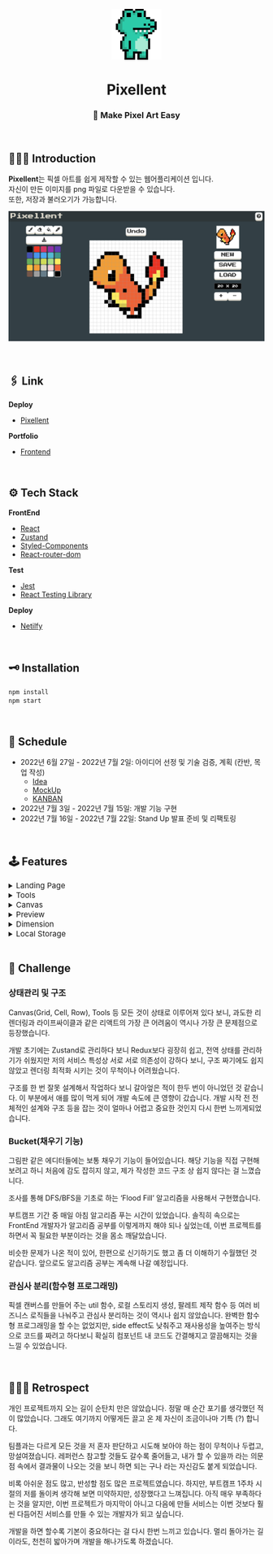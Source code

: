 <p align="center">
  <img src="public/logo192.png" alt="logo" width="100"/> 
  <h1 align="center">Pixellent</h1>
</p>
<p align="center">
  <h3 align="center">
    🎨  Make Pixel Art Easy
  </h3>
</p>

<br>

## 💁🏻‍♂️ Introduction

**Pixellent**는 픽셀 아트를 쉽게 제작할 수 있는 웹어플리케이션 입니다. <br>
자신이 만든 이미지를 png 파일로 다운받을 수 있습니다. <br>
또한, 저장과 불러오기가 가능합니다.

<p align="center">
  <img width="600" src="src/assets/EditorPage.png">
</p>

<br>

## 🖇 Link

**Deploy**

- [Pixellent](https://www.pixellent.site/)

**Portfolio**

- [Frontend](https://github.com/Ravender91/Pixellent)

<br>

## ⚙️ Tech Stack

**FrontEnd**

- [React](https://facebook.github.io/react/)
- [Zustand](https://zustand-demo.pmnd.rs/)
- [Styled-Components](https://styled-components.com/)
- [React-router-dom](https://reactrouter.com/)

**Test**

- [Jest](https://jestjs.io/)
- [React Testing Library](https://testing-library.com/)

**Deploy**

- [Netilfy](https://www.netlify.com/)

<br>

## 🗝 Installation

```bash
npm install
npm start
```

<br>

## 📆 Schedule

- 2022년 6월 27일 - 2022년 7월 2일: 아이디어 선정 및 기술 검증, 계획 (칸반, 목업 작성)
  - [Idea](https://www.notion.so/Idea-f82783994eb343d0a74d3e8a8ea8d5c6)
  - [MockUp](https://www.notion.so/Mockup-8c3a4108a5a745da8a5f3e11482de2a8)
  - [KANBAN](https://www.notion.so/1d76579d574f4cd79a807cdb845d235e?v=b7e8fa10381d48f79d5a1a480402af51)
- 2022년 7월 3일 - 2022년 7월 15일: 개발 기능 구현
- 2022년 7월 16일 - 2022년 7월 22일: Stand Up 발표 준비 및 리팩토링

<br>

## 🕹 Features

<details>
<summary><span style="font-size:15px">Landing Page</span></summary>
<div markdown="1">

![LandingPage](/src/assets/LandingPage.png)

- START 버튼을 누르면 editor 페이지로 이동합니다.
</div>
</details>

<details>
<summary><span style="font-size:15px">Tools</span></summary>
<div markdown="1">

![Tools](/src/assets/Tools.png)

- Brush: react color 라이브러리 사용, 해당 버튼 누르면 색을 고를 수 있는 창이 등장. Drag 가능 (단축키: Q)
- Eraser: 작업물 지우기, Drag 가능 (단축키: W)
- Bucket: 채우기 기능 (단축키: E)
- Eyedropper: 색 추출 기능 (단축키: R)
- DownloadImage: png 파일로 저장할 수 있습니다.
- Palette: 색 고를 수 있는 기능 (선택한 색은 따로 나타내 줍니다.)

</div>
</details>

<details>
<summary><span style="font-size:15px">Canvas</span></summary>
<div markdown="1">

![Canvas](/src/assets/Canvas.png)

- 위의 기능들을 사용하여 픽셀아트를 그릴 수 있습니다.
- Undo는 이전의 작업을 되돌릴 수 있습니다. (단축키: CTRL + Z)
</div>
</details>

<details>
<summary><span style="font-size:15px">Preview</span></summary>
<div markdown="1">

![Preview](/src/assets/Preview.png)

- 현재 작업 중인 그림을 실시간으로 볼 수 있습니다.
</div>
</details>

<details>
<summary><span style="font-size:15px">Dimension</span></summary>
<div markdown="1">

![Dimension](/src/assets/Dimension.png)

- 캔버스의 크기를 조절할 수 있습니다.
</div>
</details>

<details>
<summary><span style="font-size:15px">Local Storage</span></summary>
<div markdown="1">

![Local Storage](/src/assets/localStorage.png)
![Load](/src/assets/Load.png)

- new 버튼을 누르면 캔버스가 초기화됩니다.
- save 버튼을 누르면 Local Storage에 저장됩니다.
- load 버튼을 누르면 Local Storage에 저장된 작업물들을 보여줍니다. 클릭하면 해당 작업을 이어나갈 수 있습니다. 삭제도 가능합니다.
</div>
</details>

<br>

## 🏁 Challenge

### **상태관리 및 구조**

Canvas(Grid, Cell, Row), Tools 등 모든 것이 상태로 이루어져 있다 보니, 과도한 리렌더링과 라이프싸이클과 같은 리액트의 가장 큰 어려움이 역시나 가장 큰 문제점으로 등장했습니다.

개발 초기에는 Zustand로 관리하다 보니 Redux보다 굉장히 쉽고, 전역 상태를 관리하기가 쉬웠지만 저의 서비스 특성상 서로 서로 의존성이 강하다 보니, 구조 짜기에도 쉽지 않았고 렌더링 최적화 시키는 것이 무척이나 어려웠습니다.

구조를 한 번 잘못 설계해서 작업하다 보니 갈아엎은 적이 한두 번이 아니었던 것 같습니다. 이 부분에서 애를 많이 먹게 되어 개발 속도에 큰 영향이 갔습니다. 개발 시작 전 전체적인 설계와 구조 등을 잡는 것이 얼마나 어렵고 중요한 것인지 다시 한번 느끼게되었습니다.

### Bucket(채우기 기능)

그림판 같은 에디터들에는 보통 채우기 기능이 들어있습니다. 해당 기능을 직접 구현해 보려고 하니 처음에 감도 잡히지 않고, 제가 작성한 코드 구조 상 쉽지 않다는 걸 느꼈습니다.

조사를 통해 DFS/BFS을 기초로 하는 ‘Flood Fill’ 알고리즘을 사용해서 구현했습니다.

부트캠프 기간 중 매일 아침 알고리즘 푸는 시간이 있었습니다. 솔직히 속으로는 FrontEnd 개발자가 알고리즘 공부를 이렇게까지 해야 되나 싶었는데, 이번 프로젝트를 하면서 꼭 필요한 부분이라는 것을 몸소 깨달았습니다.

비슷한 문제가 나온 적이 있어, 한편으로 신기하기도 했고 좀 더 이해하기 수월했던 것 같습니다. 앞으로도 알고리즘 공부는 계속해 나갈 예정입니다.

### 관심사 분리(함수형 프로그래밍)

픽셀 캔버스를 만들어 주는 util 함수, 로컬 스토리지 생성, 팔레트 제작 함수 등 여러 비즈니스 로직들을 나눠주고 관심사 분리하는 것이 역시나 쉽지 않았습니다. 완벽한 함수형 프로그래밍을 할 수는 없었지만, side effect도 낮춰주고 재사용성을 높여주는 방식으로 코드를 짜려고 하다보니 확실히 컴포넌트 내 코드도 간결해지고 깔끔해지는 것을 느낄 수 있었습니다.

<br>

## 🤵🏻‍♂️ Retrospect

개인 프로젝트까지 오는 길이 순탄치 만은 않았습니다. 정말 매 순간 포기를 생각했던 적이 많았습니다. 그래도 여기까지 어떻게든 끌고 온 제 자신이 조금이나마 기특 (?) 합니다.

팀플과는 다르게 모든 것을 저 혼자 판단하고 시도해 보아야 하는 점이 무척이나 두렵고, 망설여졌습니다. 레퍼런스 참고할 것들도 갈수록 줄어들고, 내가 할 수 있을까 라는 의문점 속에서 결과물이 나오는 것을 보니 하면 되는 구나 라는 자신감도 붙게 되었습니다.

비록 아쉬운 점도 많고, 반성할 점도 많은 프로젝트였습니다. 하지만, 부트캠프 1주차 시절의 저를 돌이켜 생각해 보면 미약하지만, 성장했다고 느껴집니다. 아직 매우 부족하다는 것을 알지만, 이번 프로젝트가 마지막이 아니고 다음에 만들 서비스는 이번 것보다 훨씬 다듬어진 서비스를 만들 수 있는 개발자가 되고 싶습니다.

개발을 하면 할수록 기본이 중요하다는 걸 다시 한번 느끼고 있습니다. 멀리 돌아가는 길이라도, 천천히 밟아가며 개발을 해나가도록 하겠습니다.
